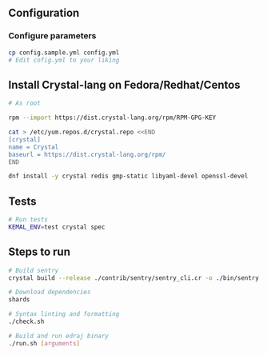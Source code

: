 

## Configuration

### Configure parameters

```bash
cp config.sample.yml config.yml
# Edit cofig.yml to your liking
```

## Install Crystal-lang on Fedora/Redhat/Centos

```bash
# As root

rpm --import https://dist.crystal-lang.org/rpm/RPM-GPG-KEY

cat > /etc/yum.repos.d/crystal.repo <<END
[crystal]
name = Crystal
baseurl = https://dist.crystal-lang.org/rpm/
END

dnf install -y crystal redis gmp-static libyaml-devel openssl-devel
```

## Tests

```bash
# Run tests
KEMAL_ENV=test crystal spec
```

## Steps to run

```bash
# Build sentry
crystal build --release ./contrib/sentry/sentry_cli.cr -o ./bin/sentry

# Download dependencies
shards

# Syntax linting and formatting
./check.sh

# Build and run edraj binary
./run.sh [arguments]
```

